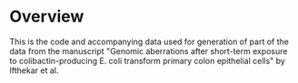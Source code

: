 # Overview

This is the code and accompanying data used for generation of part of the data from the manuscript "Genomic aberrations after short-term exposure to colibactin-producing E. coli transform primary colon epithelial cells" by Ifthekar et al.

